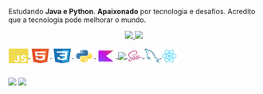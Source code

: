 


Estudando **Java e Python**.
**Apaixonado** por tecnologia e desafios.
Acredito que a tecnologia pode melhorar o mundo.

<div align="center">
  <a href="https://github.com/joaoabreu004">
  <img height="180em" src="https://github-readme-stats.vercel.app/api?username=joaoabreu004&show_icons=true&theme=dark&include_all_commits=true&count_private=true"/>
  <img height="180em" src="https://github-readme-stats.vercel.app/api/top-langs/?username=joaoabreu004&layout=compact&langs_count=7&theme=dark"/>
</div>

  <div style="display: inline_block"><br> 
  <img align="center" alt="jv-Js" height="30" width="40" src="https://raw.githubusercontent.com/devicons/devicon/master/icons/javascript/javascript-plain.svg">
  <img align="center" alt="jv-HTML" height="30" width="40" src="https://raw.githubusercontent.com/devicons/devicon/master/icons/html5/html5-original.svg">
  <img align="center" alt="jv-CSS" height="30" width="40" src="https://raw.githubusercontent.com/devicons/devicon/master/icons/css3/css3-original.svg">
  <img align="center" alt="jv-Python" height="30" width="40" src="https://raw.githubusercontent.com/devicons/devicon/master/icons/python/python-original.svg">
  <img align="center" alt="jv-Kotlin" height="30" width="40" src="https://raw.githubusercontent.com/devicons/devicon/master/icons/kotlin/kotlin-original.svg">
  <img align="center" alt"jv-TypeScript" height="30 width="40" src="https://cdn.jsdelivr.net/gh/devicons/devicon/icons/typescript/typescript-original.svg">
  <img align="center" alt"jv-SASS" height="30 width="40" src="https://raw.githubusercontent.com/devicons/devicon/master/icons/sass/sass-original.svg">
  <img align="center" alt"jv-Mysql" height="30 width="40" src="https://raw.githubusercontent.com/devicons/devicon/master/icons/mysql/mysql-original.svg">
  <img align="center" alt"jv-Mysql" height="30 width="40" src="https://raw.githubusercontent.com/devicons/devicon/master/icons/react/react-original.svg">
</div>

 ##
 
<div>
  <a href = "mailto:jvabreusousa12@gmail.com"><img src="https://img.shields.io/badge/-Gmail-%23333?style=for-the-badge&logo=gmail&logoColor=white" target="_blank"></a>
  <a href="https://www.linkedin.com/in/jo%C3%A3o-vitor-de-abreu-sousa-900791196" target="_blank"><img src="https://img.shields.io/badge/-LinkedIn-%230077B5?style=for-the-badge&logo=linkedin&logoColor=white" target="_blank"></a> 

   
</div>   
 
